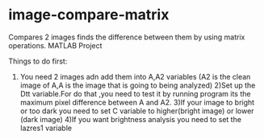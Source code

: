 # image-compare-matrix
Compares 2 images finds the difference between them by using matrix operations. MATLAB Project

Things to do first:
1) You need 2 images adn add them into A,A2 variables (A2 is the clean image of A,A is the image that is going to being analyzed)
2)Set up the Dtt variable.For do that ,you need to test it by running program its the maximum pixel difference between A and A2.
3)If your image to bright or too dark you need to set C variable to higher(bright image) or lower (dark image)
4)If you want brightness analysis you need to set the lazres1 variable

